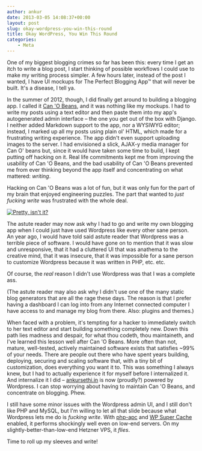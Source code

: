 ```yaml
---
author: ankur
date: 2013-03-05 14:08:37+00:00
layout: post
slug: okay-wordpress-you-win-this-round
title: Okay WordPress, You Win This Round
categories:
    - Meta
---
```


One of my biggest blogging crimes so far has been this: every time I get an itch to write a blog post, I start thinking of possible workflows I could use to make my writing process simpler. A few hours later, instead of the post I wanted, I have UI mockups for The Perfect Blogging App™ that will never be built. It's a disease, I tell ya.

In the summer of 2012, though, I did finally get around to building a blogging app. I called it [Can 'O Beans](http://github.com/GeneralMaximus/can_o_beans), and it was nothing like my mockups. I had to write my posts using a text editor and then paste them into my app's autogenerated admin interface – the one you get out of the box with Django. I neither added Markdown support to the app, nor a WYSIWYG editor; instead, I marked up all my posts using plain ol' HTML, which made for a frustrating writing experience. The app didn't even support uploading images to the server. I had envisioned a slick, AJAX-y media manager for Can O' beans but, since it would have taken some time to build, I kept putting off hacking on it. Real life commitments kept me from improving the usability of Can 'O Beans, and the bad usability of Can 'O Beans prevented me from ever thinking beyond the app itself and concentrating on what mattered: _writing_.

Hacking on Can 'O Beans was a lot of fun, but it was only fun for the part of my brain that enjoyed engineering puzzles. The part that wanted to _just fucking write_ was frustrated with the whole deal.

[![Pretty, isn't it?]({{site.url}}/images/django-admin.png)]({{site.url}}/images/django-admin.png)

The astute reader may now ask why I had to go and write my own blogging app when I could just have used Wordpress like every other sane person. An year ago, I would have told said astute reader that Wordpress was a terrible piece of software. I would have gone on to mention that it was slow and unresponsive, that it had a cluttered UI that was anathema to the creative mind, that it was insecure, that it was impossible for a sane person to customize Wordpress because it was written in PHP, etc. etc.

Of course, the _real_ reason I didn't use Wordpress was that I was a complete ass.

(The astute reader may also ask why I didn't use one of the many static blog generators that are all the rage these days. The reason is that I prefer having a dashboard I can log into from any Internet connected computer I have access to and manage my blog from there. Also: plugins and themes.)

When faced with a problem, it's tempting for a hacker to immediately switch to her text editor and start building something completely new. Down this path lies madness and despair, for what thou codeth, thou maintaineth, and I've learned this lesson well after Can 'O Beans. More often than not, mature, well-tested, actively maintained software exists that satisfies ~99% of your needs. There are people out there who have spent years building, deploying, securing and scaling software that, with a tiny bit of customization, does everything you want it to. This was something I always knew, but I had to actually experience it for myself before I internalized it. And internalize it I did – [ankursethi.in](http://ankursethi.in) is now (proudly?) powered by Wordpress. I can stop worrying about having to maintain Can 'O Beans, and concentrate on blogging. Phew.

I still have some minor issues with the Wordpress admin UI, and I still don't like PHP and MySQL, but I'm willing to let all that slide because what Wordpress lets me do is _fucking write_. With [php-apc](http://php.net/manual/en/book.apc.php) and [WP Super Cache](http://wordpress.org/extend/plugins/wp-super-cache/) enabled, it performs shockingly well even on low-end servers. On my slightly-better-than-low-end Hetzner VPS, it _flies_.

Time to roll up my sleeves and write!